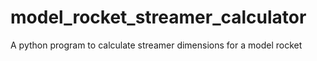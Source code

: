 # model_rocket_streamer_calculator
A python program to calculate streamer dimensions for a model rocket
